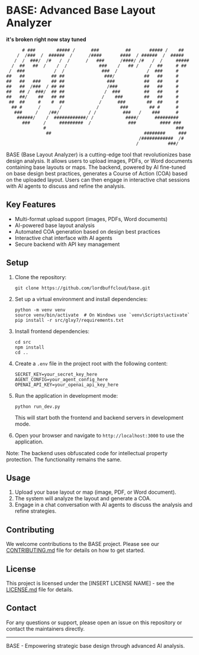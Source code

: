 # BASE: Advanced Base Layout Analyzer
**it's broken right now stay tuned**
```
      # ###        ##### /      ###          ##       ##### /    ##   
    /  /###  /  ######  /      /####       ####  / ######  /  #####   
   /  /  ###/  /#   /  /      /   ###      /####/ /#   /  /     ##### 
  /  ##   ##  /    /  /            ###    /   ## /    /  ##     # ##  
 /  ###           /  /              ###  /           /  ###     #     
##   ##          ## ##               ###/           ##   ##     #     
##   ##   ###    ## ##                ###           ##   ##     #     
##   ##  /###  / ## ##                /###          ##   ##     #     
##   ## /  ###/  ## ##               /  ###         ##   ##     #     
##   ##/    ##   ## ##              /    ###        ##   ##     #     
 ##  ##     #    #  ##             /      ###        ##  ##     #     
  ## #      /       /             /        ###        ## #      #     
   ###     /    /##/           / /          ###   /    ###      #     
    ######/    /  ############/ /            ####/      #########     
      ###     /     #########  /              ###         #### ###    
              #                                                 ###   
               ##                                   ########     ###  
                                                  /############  /#   
                                                 /           ###/     
```

BASE (Base Layout Analyzer) is a cutting-edge tool that revolutionizes base design analysis. It allows users to upload images, PDFs, or Word documents containing base layouts or maps. The backend, powered by AI fine-tuned on base design best practices, generates a Course of Action (COA) based on the uploaded layout. Users can then engage in interactive chat sessions with AI agents to discuss and refine the analysis.

## Key Features

- Multi-format upload support (images, PDFs, Word documents)
- AI-powered base layout analysis
- Automated COA generation based on design best practices
- Interactive chat interface with AI agents
- Secure backend with API key management

## Setup

1. Clone the repository:
   ```
   git clone https://github.com/lordbuffcloud/base.git
   ```

2. Set up a virtual environment and install dependencies:
   ```
   python -m venv venv
   source venv/bin/activate  # On Windows use `venv\Scripts\activate`
   pip install -r src/glxy7/requirements.txt
   ```

3. Install frontend dependencies:
   ```
   cd src
   npm install
   cd ..
   ```

4. Create a `.env` file in the project root with the following content:
   ```
   SECRET_KEY=your_secret_key_here
   AGENT_CONFIG=your_agent_config_here
   OPENAI_API_KEY=your_openai_api_key_here
   ```

5. Run the application in development mode:
   ```
   python run_dev.py
   ```

   This will start both the frontend and backend servers in development mode.

6. Open your browser and navigate to `http://localhost:3000` to use the application.

Note: The backend uses obfuscated code for intellectual property protection. The functionality remains the same.

## Usage

1. Upload your base layout or map (image, PDF, or Word document).
2. The system will analyze the layout and generate a COA.
3. Engage in a chat conversation with AI agents to discuss the analysis and refine strategies.

## Contributing

We welcome contributions to the BASE project. Please see our [CONTRIBUTING.md](CONTRIBUTING.md) file for details on how to get started.

## License

This project is licensed under the [INSERT LICENSE NAME] - see the [LICENSE.md](LICENSE.md) file for details.

## Contact

For any questions or support, please open an issue on this repository or contact the maintainers directly.

---

BASE - Empowering strategic base design through advanced AI analysis.
